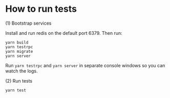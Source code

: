 # How to run tests

(1) Bootstrap services

Install and run redis on the default port 6379. Then run:

```
yarn build
yarn testrpc
yarn migrate
yarn server
```

Run `yarn testrpc` and `yarn server` in separate console windows so you can watch the logs.

(2) Run tests

```
yarn test
```


